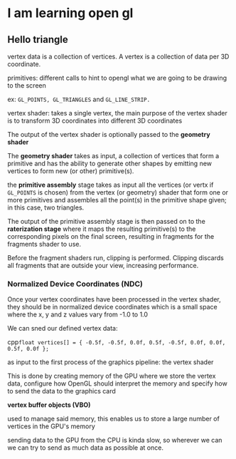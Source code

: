 # I am learning open gl

## Hello triangle

vertex data is a collection of vertices. A vertex is a collection of data per 3D coordinate. 

primitives: different calls to hint to opengl what we are going to be drawing to the screen

ex: `GL_POINTS, GL_TRIANGLES` and `GL_LINE_STRIP.`

vertex shader: takes a single vertex, the main purpose of the 
vertex shader is to transform 3D coordinates into different 3D coordinates

The output of the vertex shader is optionally passed to the __geometry shader__

The __geometry shader__ takes as input, a collection of vertices that form a primitive and has the 
ability to generate other shapes by emitting new vertices to form new (or other) primitive(s).

the __primitive assembly__ stage takes as input all the vertices (or vertx if `GL_POINTS` is chosen) from the
vertex (or geometry) shader that form one or more primitives and assembles all the point(s) in the primitive 
shape given; in this case, two triangles.

The output of the primitive assembly stage is then passed on to the __raterization stage__ where it maps the 
resulting primitive(s) to the corresponding pixels on the final screen, resulting in fragments for the 
fragments shader to use.

Before the fragment shaders run, clipping is performed. Clipping discards all fragments that are outside your 
view, increasing performance. 

### Normalized Device Coordinates (NDC)

Once your vertex coordinates have been processed in the vertex shader, they should be in 
normalized device coordinates which is a small space where the x, y and z values vary 
from -1.0 to 1.0

We can sned our defined vertex data:

cpp```float vertices[] = {
    -0.5f, -0.5f, 0.0f,
     0.5f, -0.5f, 0.0f,
     0.0f,  0.5f, 0.0f
};  ```

as input to the first process of the graphics pipeline: the vertex shader

This is done by creating memory of the GPU where we store the vertex data, configure
how OpenGL should interpret the memory and specify how to send the data to the graphics card

__vertex buffer objects (VBO)__

used to manage said memory, this enables us to store a large number of vertices in the GPU's memory

sending data to the GPU from the CPU is kinda slow, so wherever we can we can try to 
send as much data as possible at once. 